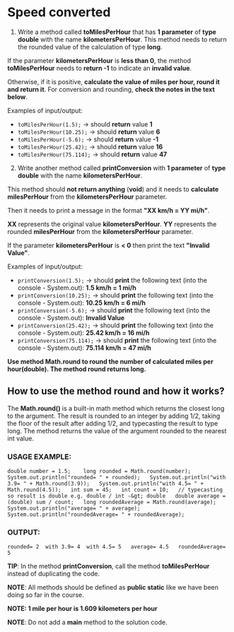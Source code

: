 # Speed converted

1. Write a method called **toMilesPerHour** that has **1 parameter** of **type double** with the name **kilometersPerHour**. This method needs to return the rounded value of the calculation of type **long**.

If the parameter **kilometersPerHour** is **less than 0**, the method **toMilesPerHour** needs to **return -1** to indicate an **invalid value**.

Otherwise, if it is positive, **calculate the value of miles per hour, round it and return it**. For conversion and rounding, **check the notes in the text below**.

Examples of input/output:
* `toMilesPerHour(1.5);` → should **return** value **1**
* `toMilesPerHour(10.25);` → should **return** value **6**
* `toMilesPerHour(-5.6);` → should **return** value **-1**
* `toMilesPerHour(25.42);` → should **return** value **16**
* `toMilesPerHour(75.114);` → should **return** value **47**


2. Write another method called **printConversion** with **1 parameter** of **type double** with the name **kilometersPerHour**.

This method should **not return anything** (**void**) and it needs to **calculate milesPerHour** from the **kilometersPerHour** parameter.

Then it needs to print a message in the format **"XX km/h = YY mi/h"**.

**XX** represents the original value **kilometersPerHour**.
**YY** represents the rounded **milesPerHour** from the **kilometersPerHour** parameter.

If the parameter **kilometersPerHour** is **&lt; 0** then print the text **"Invalid Value"**.


Examples of input/output:
* `printConversion(1.5);` → should **print** the following text (into the console - System.out): **1.5 km/h = 1 mi/h**
* `printConversion(10.25);` → should **print** the following text (into the console - System.out): **10.25 km/h = 6 mi/h**
* `printConversion(-5.6);` → should **print** the following text (into the console - System.out): **Invalid Value**
* `printConversion(25.42);` → should **print** the following text (into the console - System.out): **25.42 km/h = 16 mi/h**
* `printConversion(75.114);` → should **print** the following text (into the console - System.out): **75.114 km/h = 47 mi/h**


**Use method Math.round to round the number of calculated miles per hour(double). The method round returns long.**


## How to use the method round and how it works?

The **Math.round()** is a built-in math method which returns the closest long to the argument. The result is rounded to an integer by adding 1/2, taking the floor of the result after adding 1/2, and typecasting the result to type long. The method returns the value of the argument rounded to the nearest int value.

### USAGE EXAMPLE:

`double number = 1.5;   
long rounded = Math.round(number);  
System.out.println("rounded= " + rounded);  
System.out.println("with 3.9= " + Math.round(3.9));  
System.out.println("with 4.5= " + Math.round(4.5));  
int sum = 45;  
int count = 10;  
// typecasting so result is double e.g. double / int -&gt; double  
double average = (double) sum / count;  
long roundedAverage = Math.round(average);  
System.out.println("average= " + average);  
System.out.println("roundedAverage= " + roundedAverage);`  


### OUTPUT:

`rounded= 2 
with 3.9= 4 
with 4.5= 5  
average= 4.5  
roundedAverage= 5`  



**TIP**: In the method **printConversion**, call the method **toMilesPerHour** instead of duplicating the code.

**NOTE**: All methods should be defined as **public static** like we have been doing so far in the course.

**NOTE: 1 mile per hour is 1.609 kilometers per hour**

**NOTE**: Do not add a **main** method to the solution code.